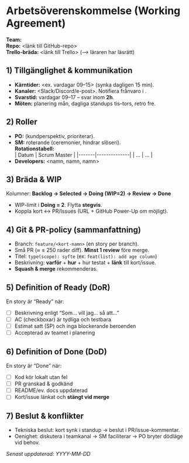 # Arbetsöverenskommelse (Working Agreement)

**Team:** <Grupp X>  
**Repo:** <länk till GitHub-repo>  
**Trello-bräda:** <länk till Trello> (⟶ läraren har läsrätt)

## 1) Tillgänglighet & kommunikation
- **Kärntider:** <ex. vardagar 09–15> (synka dagligen 15 min).
- **Kanaler:** <Slack/Discord/e-post>. Notifiera frånvaro i <kanal>.
- **Svarstid:** vardagar 09–17 – svar inom **2h**.
- **Möten:** planering mån, dagliga standups tis–tors, retro fre.

## 2) Roller
- **PO:** <namn> (kundperspektiv, prioriterar).
- **SM:** roterande (ceremonier, hindrar slöseri).  
  **Rotationstabell:**  
  | Datum | Scrum Master |
  |-------|--------------|
  | …     | …            |
- **Developers:** <namn, namn, namn>

## 3) Bräda & WIP
Kolumner: **Backlog → Selected → Doing (WIP=2) → Review → Done**  
- WIP-limit i **Doing = 2**. Flytta **stegvis**.  
- Koppla kort ↔ PR/Issues (URL + GitHub Power-Up om möjligt).

## 4) Git & PR-policy (sammanfattning)
- Branch: `feature/<kort-namn>` (en story per branch).
- Små PR (≈ ≤ 250 rader diff). **Minst 1 review** före merge.
- Titel: `type(scope): syfte` (ex: `feat(list): add age column`)
- Beskrivning: **varför** + **hur** + hur testat + **länk** till kort/issue.
- **Squash & merge** rekommenderas.

## 5) Definition of Ready (DoR)
En story är “Ready” när:
- [ ] Beskrivning enligt “Som… vill jag… så att…”
- [ ] AC (checkboxar) är tydliga och testbara
- [ ] Estimat satt (SP) och inga blockerande beroenden
- [ ] Accepterad av teamet i planering

## 6) Definition of Done (DoD)
En story är “Done” när:
- [ ] Kod kör lokalt utan fel
- [ ] PR granskad & godkänd
- [ ] README/ev. docs uppdaterad
- [ ] Kort/issue länkat och **stängt vid merge**

## 7) Beslut & konflikter
- Tekniska beslut: kort synk i standup → beslut i PR/issue-kommentar.
- Oenighet: diskutera i teamkanal → SM faciliterar → PO bryter dödläge vid behov.

_Senast uppdaterad: YYYY-MM-DD_
